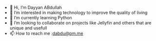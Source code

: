 - 👋 Hi, I’m Dayyan ABdullah
- 👀 I’m interested in making technology to improve the quality of living
- 🌱 I’m currently learning Python
- 💞️ I’m looking to collaborate on projects like Jellyfin and others that are unique and usefull
- 📫 How to reach me :dabdu@pm.me

<!---
dab2020/dab2020 is a ✨ special ✨ repository because its `README.md` (this file) appears on your GitHub profile.
You can click the Preview link to take a look at your changes.
--->
